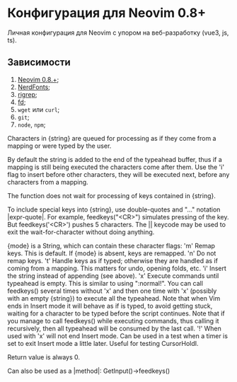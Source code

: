 # Конфигурация для Neovim 0.8+

Личная конфигурация для Neovim c упором на веб-разработку (vue3, js, ts).

## Зависимости

1. [Neovim 0.8.+](https://github.com/neovim/neovim);
2. [NerdFonts](https://www.nerdfonts.com);
3. [rigrep](https://github.com/BurntSushi/ripgrep);
4. [fd](https://github.com/sharkdp/fd);
5. `wget` или `curl`;
6. `git`;
7. `node`, `npm`;

Characters in {string} are queued for processing as if they come from a mapping or were typed by the user.

By default the string is added to the end of the typeahead buffer, thus if a mapping is still being executed the characters come after them.  Use the 'i' flag to insert before other characters, they will be executed next, before any characters from a mapping.

The function does not wait for processing of keys contained in {string}.

To include special keys into {string}, use double-quotes and "\..." notation |expr-quote|. For example, feedkeys("\<CR>") simulates pressing of the <Enter> key. But feedkeys('\<CR>') pushes 5 characters. The |<Ignore>| keycode may be used to exit the wait-for-character without doing anything.

{mode} is a String, which can contain these character flags:
'm'	Remap keys. This is default.  If {mode} is absent, keys are remapped.
'n'	Do not remap keys.
't'	Handle keys as if typed; otherwise they are handled as if coming from a mapping.  This matters for undo, opening folds, etc.
'i'	Insert the string instead of appending (see above).
'x'	Execute commands until typeahead is empty.  This is similar to using ":normal!".  You can call feedkeys() several times without 'x' and then one time with 'x' (possibly with an empty {string}) to execute all the typeahead.  Note that when Vim ends in Insert mode it will behave as if <Esc> is typed, to avoid getting stuck, waiting for a character to be typed before the script continues.
Note that if you manage to call feedkeys() while executing commands, thus calling it recursively, then all typeahead will be consumed by the last call.
'!'	When used with 'x' will not end Insert mode. Can be used in a test when a timer is set to exit Insert mode a little later.  Useful for testing CursorHoldI.

Return value is always 0.

Can also be used as a |method|:
GetInput()->feedkeys()
